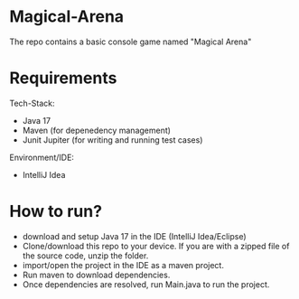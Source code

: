 # Magical-Arena
The repo contains a basic console game named "Magical Arena"

# Requirements
Tech-Stack:
- Java 17
- Maven (for depenedency management)
- Junit Jupiter (for writing and running test cases)

Environment/IDE:
- IntelliJ Idea

# How to run?
- download and setup Java 17 in the IDE (IntelliJ Idea/Eclipse)
- Clone/download this repo to your device. If you are with a zipped file of the source code, unzip the folder.
- import/open the project in the IDE as a maven project.
- Run maven to download dependencies.
- Once dependencies are resolved, run Main.java to run the project.
